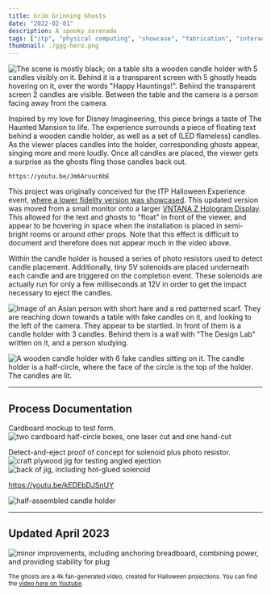 ```yaml
---
title: Grim Grinning Ghosts
date: "2022-02-01"
description: A spooky serenade
tags: ["itp", "physical computing", "showcase", "fabrication", "interactive"]
thumbnail: ./ggg-hero.png
---
```


![The scene is mostly black; on a table sits a wooden candle holder with 5 candles visibly on it. Behind it is a transparent screen with 5 ghostly heads hovering on it, over the words "Happy Hauntings!". Behind the transparent screen 2 candles are visible. Between the table and the camera is a person facing away from the camera.](still-3.png)

Inspired by my love for Disney Imagineering, this piece brings a taste of The Haunted Mansion to life. The experience surrounds a piece of floating text behind a wooden candle holder, as well as a set of (LED flameless) candles. As the viewer places candles into the holder, corresponding ghosts appear, singing more and more loudly. Once all candles are placed, the viewer gets a surprise as the ghosts fling those candles back out.  

`https://youtu.be/Jm6Aruuc6bE`

This project was originally conceived for the ITP Halloween Experience event, [where a lower fidelity version was showcased](https://www.leiac.me/2021/2021-10-26_spooky-serenade/). This updated version was moved from a small monitor onto a larger [VNTANA Z Hologram Display](https://www.vntanahologram.com). This allowed for the text and ghosts to "float" in front of the viewer, and appear to be hovering in space when the installation is placed in semi-bright rooms or around other props. Note that this effect is difficult to document and therefore does not appear much in the video above.

Within the candle holder is housed a series of photo resistors used to detect candle placement. Additionally, tiny 5V solenoids are placed underneath each candle and are triggered on the completion event. These solenoids are actually run for only a few milliseconds at 12V in order to get the impact necessary to eject the candles.

![Image of an Asian person with short hare and a red patterned scarf. They are reaching down towards a table with fake candles on it, and looking to the left of the camera. They appear to be startled. In front of them is a candle holder with 3 candles. Behind them is a wall with "The Design Lab" written on it, and a person studying.](still-christina.png)

![A wooden candle holder with 6 fake candles sitting on it. The candle holder is a half-circle, where the face of the circle is the top of the holder. The candles are lit.](still-4.png)

---
## Process Documentation 

Cardboard mockup to test form.
![two cardboard half-circle boxes, one laser cut and one hand-cut](./form_tests.jpg)

Detect-and-eject proof of concept for solenoid plus photo resistor. 
![craft plywood jig for testing angled ejection](./angled_test.jpg)
![back of jig, including hot-glued solenoid](./angled_test_back.jpg)

https://youtu.be/kEDEbDJSnUY

![half-assembled candle holder](./half-assembled.jpg)

---
## Updated April 2023

![minor improvements, including anchoring breadboard, combining power, and providing stability for plug](improvements.jpg)




<sub>The ghosts are a 4k fan-generated video, created for Halloween projections. You can find the [video here on Youtube](https://youtu.be/HECrCf73Jv8).</sub>

